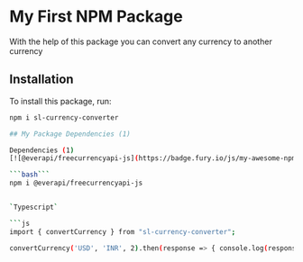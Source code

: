 # My First NPM Package

With the help of this package you can convert any currency to another currency

## Installation

To install this package, run:

```bash
npm i sl-currency-converter

## My Package Dependencies (1)

Dependencies (1)
[![@everapi/freecurrencyapi-js](https://badge.fury.io/js/my-awesome-npm-package.svg)](https://www.npmjs.com/package/@everapi/freecurrencyapi-js?activeTab=dependencies)

```bash```
npm i @everapi/freecurrencyapi-js


`Typescript`

```js 
import { convertCurrency } from "sl-currency-converter";

convertCurrency('USD', 'INR', 2).then(response => { console.log(response)});